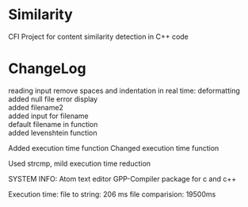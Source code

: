 # Similarity

CFI Project for content similarity detection in C++ code

# ChangeLog

reading input
remove spaces and indentation in real time: deformatting<br>
added null file error display<br>
added filename2<br>
added input for filename<br>
default filename in function<br>
added levenshtein function<br>

Added execution time function
Changed execution time function

Used strcmp, mild execution time reduction

SYSTEM INFO:
Atom text editor
GPP-Compiler package for c and c++

Execution time:
file to string: 206 ms
file comparision: 19500ms
